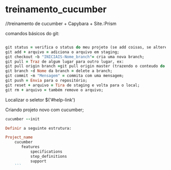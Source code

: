 # treinamento_cucumber
//treinamento de cucumber + Capybara + Site.:Prism

comandos básicos do git:

```ruby

git status = verifica o status do meu projeto (se add coisas, se alterei coisas, se removi coisa);
git add + arquivo = adiciona o arquivo em staging;
git checkout -b "INICIAIS-Nome_branch"= cria uma nova branch;
git pull = Traz de algum lugar para outro lugar, ex:
git pull origin branch =git pull origin master (trazendo o conteudo do branch master para minha branch local);
git branch -d Nome da branch = delete a branch;
git commit -m "Mensagem" = commita com uma mensagem;
git push = Envia para o repositório;
git reset + arquivo = Tira de staging e volta para o local;
git rm + arquivo = também remove o arquivo;
```
Localizar o seletor $('#help-link')

Criando projeto novo com cucumber;

``` ruby
cucumber --init

Definir a seguinte estrutura:

Project_name
    cucumber
       features
           specifications
           step_definitions
           support
    ```
